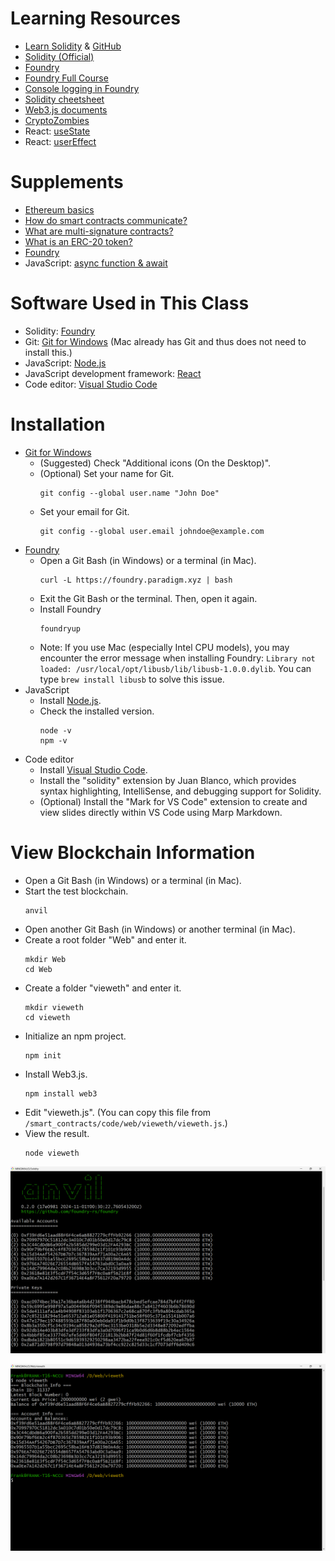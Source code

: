 # Learning Resources
+ [Learn Solidity](https://www.alchemy.com/university/courses/solidity) & [GitHub](https://github.com/alchemyplatform/learn-solidity-presentations)
+ [Solidity (Official)](https://soliditylang.org/)
+ [Foundry](https://book.getfoundry.sh/)
+ [Foundry Full Course](https://github.com/Cyfrin/foundry-full-course-cu)
+ [Console logging in Foundry](https://book.getfoundry.sh/reference/forge-std/console-log)
+ [Solidity cheetsheet](https://docs.soliditylang.org/en/v0.8.28/cheatsheet.html)
+ [Web3.js documents](https://docs.web3js.org/)
+ [CryptoZombies](https://cryptozombies.io/)
+ React: [useState](https://react.dev/reference/react/useState)
+ React: [userEffect](https://react.dev/reference/react/useEffect)

# Supplements
+ [Ethereum basics](https://docs.alchemy.com/docs/ethereum-basics)
+ [How do smart contracts communicate?](https://docs.alchemy.com/docs/smart-contract-communication)
+ [What are multi-signature contracts?](https://docs.alchemy.com/docs/multi-sig-contracts)
+ [What is an ERC-20 token?](https://docs.alchemy.com/docs/what-is-erc-20)
+ [Foundry](https://medium.com/imtoken/foundry-introduction-and-our-experience-sharing-d9d82bf012ae)
+ JavaScript: [async function & await](https://www.casper.tw/development/2020/10/16/async-await/)

# Software Used in This Class
+ Solidity: [Foundry](https://book.getfoundry.sh/)
+ Git: [Git for Windows](https://gitforwindows.org/) (Mac already has Git and thus does not need to install this.)
+ JavaScript: [Node.js](https://nodejs.org/en/download/prebuilt-installer)
+ JavaScript development framework: [React](https://react.dev/)
+ Code editor: [Visual Studio Code](https://code.visualstudio.com/)

# Installation
+ [Git for Windows](https://gitforwindows.org/)
  - (Suggested) Check "Additional icons (On the Desktop)".
  - (Optional) Set your name for Git.
    ```
    git config --global user.name "John Doe"
    ```
  - Set your email for Git.
    ```
    git config --global user.email johndoe@example.com
    ```
+ [Foundry](https://book.getfoundry.sh/)
  - Open a Git Bash (in Windows) or a terminal (in Mac).
    ```
    curl -L https://foundry.paradigm.xyz | bash
    ```
  - Exit the Git Bash or the terminal. Then, open it again.
  - Install Foundry
    ```
    foundryup
    ```
  - Note: If you use Mac (especially Intel CPU models), you may encounter the error message when installing Foundry: `Library not loaded: /usr/local/opt/libusb/lib/libusb-1.0.0.dylib`. You can type `brew install libusb` to solve this issue.
+ JavaScript
  - Install [Node.js](https://nodejs.org/en/download/prebuilt-installer).
  - Check the installed version.
    ```
    node -v
    npm -v
    ```
+ Code editor
  - Install [Visual Studio Code](https://code.visualstudio.com/).
  - Install the "solidity" extension by Juan Blanco, which provides syntax highlighting, IntelliSense, and debugging support for Solidity.
  - (Optional) Install the "Mark for VS Code" extension to create and view slides directly within VS Code using Marp Markdown.

# View Blockchain Information
+ Open a Git Bash (in Windows) or a terminal (in Mac).
+ Start the test blockchain.
  ```
  anvil
  ```
+ Open another Git Bash (in Windows) or another terminal (in Mac).
+ Create a root folder "Web" and enter it.
  ```
  mkdir Web
  cd Web
  ```
+ Create a folder "vieweth" and enter it.
  ```
  mkdir vieweth
  cd vieweth
  ```
+ Initialize an npm project.
  ```
  npm init
  ```
+ Install Web3.js.
  ```
  npm install web3
  ```
+ Edit "vieweth.js".
  (You can copy this file from `/smart_contracts/code/web/vieweth/vieweth.js`.)
+ View the result.
  ```
  node vieweth
  ```

![image](/smart_contracts/img/anvil.png)

![image](/smart_contracts/img/vieweth.png)
